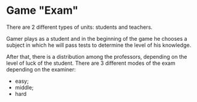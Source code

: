 # Game "Exam"

There are 2 different types of units: students and teachers.

Gamer plays as a student and in the beginning of the game he chooses a subject in which he will pass tests to determine the level of his knowledge. 

After that, there is a distribution among the professors, depending on the level of luck of the student. There are 3 different modes of the exam depending on the examiner:
- easy;
- middle;
- hard
